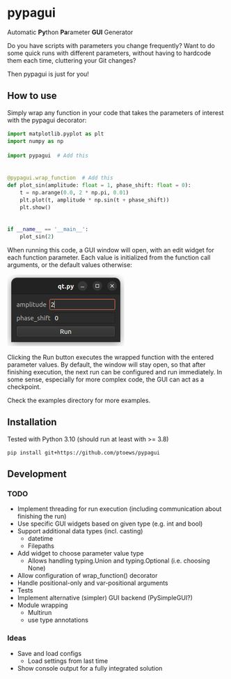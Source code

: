# pypagui

Automatic **Py**thon **Pa**rameter **GUI** Generator

Do you have scripts with parameters you change frequently? Want to do some quick runs with different parameters, without having to hardcode them each time, cluttering your Git changes?

Then pypagui is just for you!

## How to use
Simply wrap any function in your code that takes the parameters of interest with the pypagui decorator:
```python
import matplotlib.pyplot as plt
import numpy as np

import pypagui  # Add this


@pypagui.wrap_function  # Add this
def plot_sin(amplitude: float = 1, phase_shift: float = 0):
    t = np.arange(0.0, 2 * np.pi, 0.01)
    plt.plot(t, amplitude * np.sin(t + phase_shift))
    plt.show()


if __name__ == '__main__':
    plot_sin(2)
```

When running this code, a GUI window will open, with an edit widget for each function parameter. 
Each value is initialized from the function call arguments, or the default values otherwise:

![img.png](docs/example_gui.png)

Clicking the Run button executes the wrapped function with the entered parameter values.
By default, the window will stay open, so that after finishing execution, the next run can be 
configured and run immediately. In some sense, especially for more complex code, the GUI can act as 
a checkpoint.

Check the examples directory for more examples.

## Installation
Tested with Python 3.10 (should run at least with >= 3.8)

```commandline
pip install git+https://github.com/ptoews/pypagui
```

## Development

### TODO
 - Implement threading for run execution (including communication about finishing the run)
 - Use specific GUI widgets based on given type (e.g. int and bool)
 - Support additional data types (incl. casting)
   - datetime
   - Filepaths
 - Add widget to choose parameter value type
   - Allows handling typing.Union and typing.Optional (i.e. choosing None)
 - Allow configuration of wrap_function() decorator
 - Handle positional-only and var-positional arguments
 - Tests
 - Implement alternative (simpler) GUI backend (PySimpleGUI?) 
 - Module wrapping
   - Multirun 
   - use type annotations
 
### Ideas
- Save and load configs
  - Load settings from last time
- Show console output for a fully integrated solution
